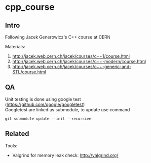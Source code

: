 # cpp_course

## Intro
Following Jacek Generowicz's C++ course at CERN

Materials:

1. http://jacek.web.cern.ch/jacek/courses/c++1/course.html
2. http://jacek.web.cern.ch/jacek/courses/c++-modern/course.html
3. http://jacek.web.cern.ch/jacek/courses/c++-generic-and-STL/course.html

## QA
Unit testing is done using google test (https://github.com/google/googletest)  
Googletest are linked as submodule, to update use command

    git submodule update --init --recursive

## Related

Tools:
- Valgrind for memory leak check: http://valgrind.org/

